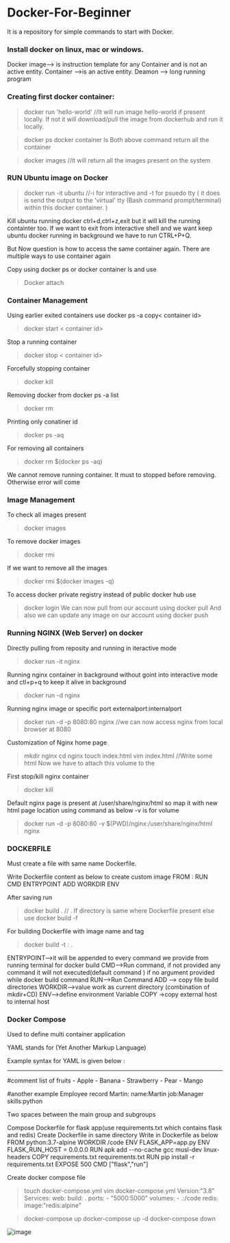 # Docker-For-Beginner
It is a repository for simple commands to start with Docker.


### Install docker on linux, mac or windows.

Docker image--> is instruction template for any Container and is not an active entity.
Container -->is an active entity.
Deamon --> long running program




### Creating first docker container:
>docker run 'hello-world'
//It will run image hello-world if present locally. If not it will download/pull the image from dockerhub and run it locally.

>docker ps
>docker container ls
Both above command return all the container

>docker images
//it will return all the images present on the system


### RUN Ubuntu image on Docker
>docker run -it ubuntu
//-i for interactive and -t for psuedo tty (
it does is send the output to the 'virtual' tty (Bash command prompt/terminal) within this docker container. )

Kill ubuntu running docker ctrl+d,ctrl+z,exit but it will kill the running containter too.
If we want to exit from interactive shell and we want keep ubuntu docker running in background we have to run CTRL+P+Q.

But Now question is how to access the same container again. There are multiple ways to use container again 

Copy <container id> using docker ps or docker container ls and use 
>Docker attach <container id> 

	
### Container Management

Using earlier exited containers use docker ps -a copy< container id>
>docker start  < container id>

Stop a running container
>docker stop  < container id>

Forcefully stopping container
>docker kill <container id>

Removing docker from docker ps -a list
>docker rm <container id>

Printing only conatiner id 
>docker ps -aq

For removing all containers 
>docker rm $(docker ps -aq)

We cannot remove running container. It must to stopped before removing. Otherwise error will come


### Image Management

To check all images present
>docker images

To remove docker images
>docker rmi <Image id>

If we want to remove all the images
>docker rmi $(docker images -q)


To access docker private registry instead of public docker hub use 
>docker login
We can now pull from our account using
>docker pull
And also we can update any image on our account using
>docker push


### Running NGINX (Web Server) on docker
Directly pulling from reposity and running in iteractive mode
>docker run -it nginx

Running nginx container in background without goint into interactive mode and ctl+p+q to keep it alive in background
>docker run -d nginx

Running nginx image or specific port externalport:internalport
>docker run -d -p 8080:80 nginx
//we can now access nginx from local browser at 8080

Customization of Nginx home page 
>mkdir nginx
>cd nginx
>touch index.html
>vim index.html
//Write some html
Now we have to attach this volume to the 

First stop/kill nginx container
>docker kill <container id>

Default nginx page is present at /user/share/nginx/html so map it with new html page location using command as below
-v is for volume
>docker run -d -p 8080:80 -v $(PWD)/nginx:/user/share/nginx/html nginx



### DOCKERFILE

Must create a file with same name Dockerfile.

Write Dockerfile content as below to create custom image
FROM  <Iamge Name>:<version>
RUN <command>
CMD
ENTRYPOINT
ADD <src> <dest> 
WORKDIR <PATH WILL BE PWD>
ENV <define environment variables >

After saving run
>docker build .
// . If directory is same where Dockerfile present else use docker build -f <Path of Dockerfile>

For building Dockerfile with image name and tag
>docker build -t <imageName>:<tag> .




ENTRYPOINT-->it will be appended to every command we provide from running terminal for docker build
CMD-->Run command, if not provided any command it will not executed(default command ) if no argument provided while docker build command
RUN-->Run Command
ADD --> copy file build directories
WORKDIR-->value work as current directory (combination of mkdir+CD)
ENV-->define environment Variable 
COPY ->copy external host to internal host



### Docker Compose

Used to define multi container application

YAML stands for (Yet Another Markup Language)

Example syntax for YAML is given below :

---
#comment list of fruits
	- Apple
	- Banana
	- Strawberry
	- Pear
	- Mango


#another example Employee record
Martin:
  name:Martin
  job:Manager
  skills:python



Two spaces between the main group and subgroups



Compose Dockerfile for flask app(use requirements.txt which contains flask and redis)
Create Dockerfile in same directory
Write in Dockerfile as below
FROM python:3.7-alpine
WORKDIR  /code
ENV FLASK_APP=app.py
ENV FLASK_RUN_HOST = 0.0.0.0
RUN apk add --no-cache gcc musl-dev linux-headers
COPY requirements.txt requirements.txt
RUN pip install -r requirements.txt
EXPOSE 500
CMD ["flask","run"]

Create docker compose file
>touch docker-compose.yml
>vim docker-compose.yml
Version:"3.8"
Services:
  web:
    build: .
    ports:
      - "5000:5000"
    volumes:
      -  .:/code
  redis:
    image:"redis:alpine"


>docker-compose up
>docker-compose up -d
>docker-compose down



![image](https://user-images.githubusercontent.com/18135348/123264718-ee113000-d517-11eb-9ea3-bb9b1f814002.png)
